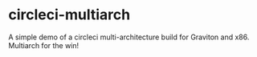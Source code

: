 # circleci-multiarch

A simple demo of a circleci multi-architecture build for Graviton and x86.
Multiarch for the win!
